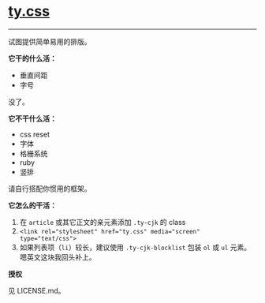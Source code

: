 # [ty.css](http://yukir.net/ty.css/)

***

试图提供简单易用的排版。

**它干的什么活：**

* 垂直间距
* 字号

没了。

**它不干什么活：**

* css reset
* 字体
* 格栅系统
* ruby
* 竖排

请自行搭配你惯用的框架。

**它怎么的干活：**

1. 在 `article` 或其它正文的亲元素添加 `.ty-cjk` 的 class
2. `<link rel="stylesheet" href="ty.css" media="screen" type="text/css">`
3. 如果列表项（`li`）较长，建议使用 `.ty-cjk-blocklist` 包装 `ol` 或 `ul` 元素。嗯英文这块我回头补上。

**授权**

见 LICENSE.md。
